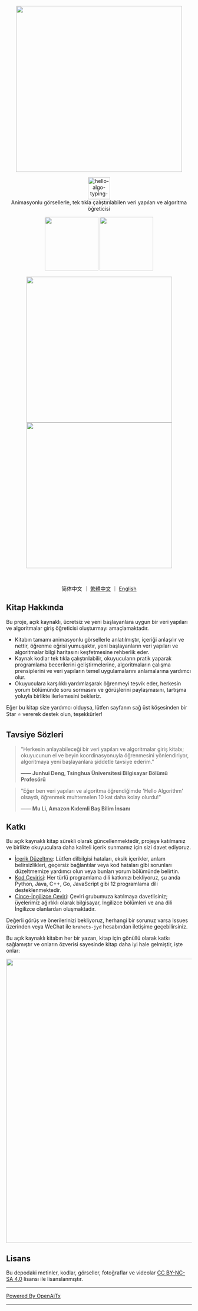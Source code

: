 <p align="center">
  <a href="https://www.hello-algo.com/">
    <img src="https://www.hello-algo.com/index.assets/hello_algo_header.png" width="450"></a>
</p>

<p align="center">
  <img style="height: 60px;" src="https://readme-typing-svg.demolab.com?font=Noto+Sans+SC&weight=400&duration=3500&pause=2000&color=21C8B8&center=true&vCenter=true&random=false&width=200&lines=Hello%2C+%E7%AE%97%E6%B3%95+!" alt="hello-algo-typing-svg" />
  </br>
  Animasyonlu görsellerle, tek tıkla çalıştırılabilen veri yapıları ve algoritma öğreticisi
</p>

<p align="center">
  <a href="https://www.hello-algo.com/">
    <img src="https://www.hello-algo.com/index.assets/btn_read_online_dark.svg" width="145"></a>
  <a href="https://github.com/krahets/hello-algo/releases">
    <img src="https://www.hello-algo.com/index.assets/btn_download_pdf_dark.svg" width="145"></a>
</p>

<p align="center">
  <img src="https://www.hello-algo.com/index.assets/animation.gif" width="395">
  <img src="https://www.hello-algo.com/index.assets/running_code.gif" width="395">
</p>

<p align="center">
  <img src="https://img.shields.io/badge/Python-snow?logo=python&logoColor=3776AB" alt="" />
  <img src="https://img.shields.io/badge/Java-snow?logo=coffeescript&logoColor=FC4C02" alt="" />
  <img src="https://img.shields.io/badge/C%2B%2B-snow?logo=c%2B%2B&logoColor=00599C" alt="" />
  <img src="https://img.shields.io/badge/C-snow?logo=c&logoColor=A8B9CC" alt="" />
  <img src="https://img.shields.io/badge/C%23-snow?logo=csharp&logoColor=512BD4" alt="" />
  <img src="https://img.shields.io/badge/JavaScript-snow?logo=javascript&logoColor=E9CE30" alt="" />
  <img src="https://img.shields.io/badge/Go-snow?logo=go&logoColor=00ADD8" alt="" />
  <img src="https://img.shields.io/badge/Swift-snow?logo=swift&logoColor=F05138" alt="" />
  <img src="https://img.shields.io/badge/Rust-snow?logo=rust&logoColor=000000" alt="" />
  <img src="https://img.shields.io/badge/Ruby-snow?logo=ruby&logoColor=CC342D" alt="" />
  <img src="https://img.shields.io/badge/Kotlin-snow?logo=kotlin&logoColor=7F52FF" alt="" />
  <img src="https://img.shields.io/badge/TypeScript-snow?logo=typescript&logoColor=3178C6" alt="" />
  <img src="https://img.shields.io/badge/Dart-snow?logo=dart&logoColor=0175C2" alt="" />
</p>

<p align="center">
  简体中文
  ｜
  <a href="https://github.com/krahets/hello-algo/blob/main/zh-hant/README.md">繁體中文</a>
  ｜
  <a href="https://github.com/krahets/hello-algo/blob/main/en/README.md">English</a>
</p>

## Kitap Hakkında

Bu proje, açık kaynaklı, ücretsiz ve yeni başlayanlara uygun bir veri yapıları ve algoritmalar giriş öğreticisi oluşturmayı amaçlamaktadır.

- Kitabın tamamı animasyonlu görsellerle anlatılmıştır, içeriği anlaşılır ve nettir, öğrenme eğrisi yumuşaktır, yeni başlayanların veri yapıları ve algoritmalar bilgi haritasını keşfetmesine rehberlik eder.
- Kaynak kodlar tek tıkla çalıştırılabilir, okuyucuların pratik yaparak programlama becerilerini geliştirmelerine, algoritmaların çalışma prensiplerini ve veri yapıların temel uygulamalarını anlamalarına yardımcı olur.
- Okuyuculara karşılıklı yardımlaşarak öğrenmeyi teşvik eder, herkesin yorum bölümünde soru sormasını ve görüşlerini paylaşmasını, tartışma yoluyla birlikte ilerlemesini bekleriz.

Eğer bu kitap size yardımcı olduysa, lütfen sayfanın sağ üst köşesinden bir Star :star: vererek destek olun, teşekkürler!

## Tavsiye Sözleri

> "Herkesin anlayabileceği bir veri yapıları ve algoritmalar giriş kitabı; okuyucunun el ve beyin koordinasyonuyla öğrenmesini yönlendiriyor, algoritmaya yeni başlayanlara şiddetle tavsiye ederim."
>
> **—— Junhui Deng, Tsinghua Üniversitesi Bilgisayar Bölümü Profesörü**

> "Eğer ben veri yapıları ve algoritma öğrendiğimde 'Hello Algorithm' olsaydı, öğrenmek muhtemelen 10 kat daha kolay olurdu!"
>
> **—— Mu Li, Amazon Kıdemli Baş Bilim İnsanı**

## Katkı

Bu açık kaynaklı kitap sürekli olarak güncellenmektedir, projeye katılmanız ve birlikte okuyuculara daha kaliteli içerik sunmamız için sizi davet ediyoruz.

- [İçerik Düzeltme](https://www.hello-algo.com/chapter_appendix/contribution/): Lütfen dilbilgisi hataları, eksik içerikler, anlam belirsizlikleri, geçersiz bağlantılar veya kod hataları gibi sorunları düzeltmemize yardımcı olun veya bunları yorum bölümünde belirtin.
- [Kod Çevirisi](https://github.com/krahets/hello-algo/issues/15): Her türlü programlama dili katkınızı bekliyoruz, şu anda Python, Java, C++, Go, JavaScript gibi 12 programlama dili desteklenmektedir.
- [Çince-İngilizce Çeviri](https://github.com/krahets/hello-algo/issues/914): Çeviri grubumuza katılmaya davetlisiniz; üyelerimiz ağırlıklı olarak bilgisayar, İngilizce bölümleri ve ana dili İngilizce olanlardan oluşmaktadır.

Değerli görüş ve önerilerinizi bekliyoruz, herhangi bir sorunuz varsa Issues üzerinden veya WeChat ile `krahets-jyd` hesabından iletişime geçebilirsiniz.

Bu açık kaynaklı kitabın her bir yazarı, kitap için gönüllü olarak katkı sağlamıştır ve onların özverisi sayesinde kitap daha iyi hale gelmiştir, işte onlar:

<p align="left">
    <a href="https://github.com/krahets/hello-algo/graphs/contributors">
        <img width="770" src="https://contrib.rocks/image?repo=krahets/hello-algo&max=300&columns=16" />
    </a>
</p>

## Lisans

Bu depodaki metinler, kodlar, görseller, fotoğraflar ve videolar [CC BY-NC-SA 4.0](https://creativecommons.org/licenses/by-nc-sa/4.0/) lisansı ile lisanslanmıştır.

---

[Powered By OpenAiTx](https://github.com/OpenAiTx/OpenAiTx)

---